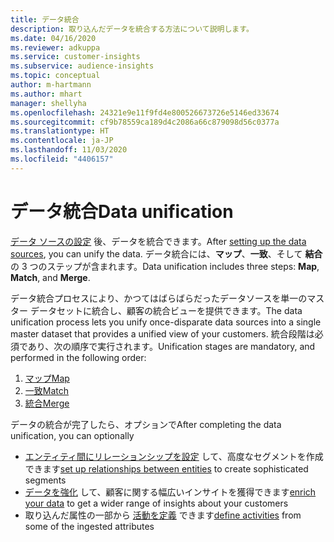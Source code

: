 ```yaml
---
title: データ統合
description: 取り込んだデータを統合する方法について説明します。
ms.date: 04/16/2020
ms.reviewer: adkuppa
ms.service: customer-insights
ms.subservice: audience-insights
ms.topic: conceptual
author: m-hartmann
ms.author: mhart
manager: shellyha
ms.openlocfilehash: 24321e9e11f9fd4e800526673726e5146ed33674
ms.sourcegitcommit: cf9b78559ca189d4c2086a66c879098d56c0377a
ms.translationtype: HT
ms.contentlocale: ja-JP
ms.lasthandoff: 11/03/2020
ms.locfileid: "4406157"
---
```

# <a name="data-unification"></a><span data-ttu-id="0dc4a-103">データ統合</span><span class="sxs-lookup"><span data-stu-id="0dc4a-103">Data unification</span></span>

<span data-ttu-id="0dc4a-104">[データ ソースの設定](data-sources.md) 後、データを統合できます。</span><span class="sxs-lookup"><span data-stu-id="0dc4a-104">After [setting up the data sources](data-sources.md), you can unify the data.</span></span> <span data-ttu-id="0dc4a-105">データ統合には、**マップ**、**一致**、そして **結合** の 3 つのステップが含まれます。</span><span class="sxs-lookup"><span data-stu-id="0dc4a-105">Data unification includes three steps: **Map**, **Match**, and **Merge**.</span></span>

<span data-ttu-id="0dc4a-106">データ統合プロセスにより、かつてはばらばらだったデータソースを単一のマスター データセットに統合し、顧客の統合ビューを提供できます。</span><span class="sxs-lookup"><span data-stu-id="0dc4a-106">The data unification process lets you unify once-disparate data sources into a single master dataset that provides a unified view of your customers.</span></span> <span data-ttu-id="0dc4a-107">統合段階は必須であり、次の順序で実行されます。</span><span class="sxs-lookup"><span data-stu-id="0dc4a-107">Unification stages are mandatory, and performed in the following order:</span></span>

1. [<span data-ttu-id="0dc4a-108">マップ</span><span class="sxs-lookup"><span data-stu-id="0dc4a-108">Map</span></span>](map-entities.md)
2. [<span data-ttu-id="0dc4a-109">一致</span><span class="sxs-lookup"><span data-stu-id="0dc4a-109">Match</span></span>](match-entities.md)
3. [<span data-ttu-id="0dc4a-110">統合</span><span class="sxs-lookup"><span data-stu-id="0dc4a-110">Merge</span></span>](merge-entities.md)

<span data-ttu-id="0dc4a-111">データの統合が完了したら、オプションで</span><span class="sxs-lookup"><span data-stu-id="0dc4a-111">After completing the data unification, you can optionally</span></span>

- <span data-ttu-id="0dc4a-112">[エンティティ間にリレーションシップを設定](relationships.md) して、高度なセグメントを作成できます</span><span class="sxs-lookup"><span data-stu-id="0dc4a-112">[set up relationships between entities](relationships.md) to create sophisticated segments</span></span>
- <span data-ttu-id="0dc4a-113">[データを強化](enrichment-hub.md) して、顧客に関する幅広いインサイトを獲得できます</span><span class="sxs-lookup"><span data-stu-id="0dc4a-113">[enrich your data](enrichment-hub.md) to get a wider range of insights about your customers</span></span>
- <span data-ttu-id="0dc4a-114">取り込んだ属性の一部から [活動を定義](activities.md) できます</span><span class="sxs-lookup"><span data-stu-id="0dc4a-114">[define activities](activities.md) from some of the ingested attributes</span></span>
